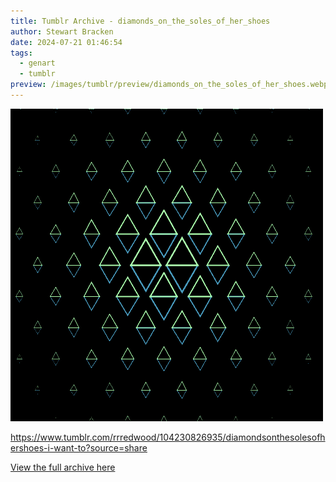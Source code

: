 ```yaml
---
title: Tumblr Archive - diamonds_on_the_soles_of_her_shoes
author: Stewart Bracken
date: 2024-07-21 01:46:54
tags:
  - genart
  - tumblr
preview: /images/tumblr/preview/diamonds_on_the_soles_of_her_shoes.webp
---
```


![diamonds_on_the_soles_of_her_shoes](/images/tumblr/diamonds_on_the_soles_of_her_shoes.webp)

https://www.tumblr.com/rrredwood/104230826935/diamondsonthesolesofhershoes-i-want-to?source=share

[View the full archive here](https://www.tumblr.com/rrredwood)